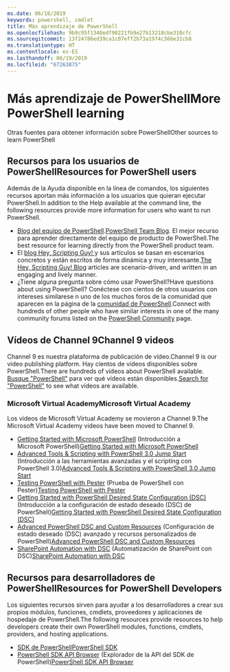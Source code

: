 ```yaml
---
ms.date: 06/18/2019
keywords: powershell, cmdlet
title: Más aprendizaje de PowerShell
ms.openlocfilehash: 9b9c95f1348edf90221fb9e27b13218cbe310cfc
ms.sourcegitcommit: 13f24786ed39ca1c07eff2b73a1974c366e31cb8
ms.translationtype: HT
ms.contentlocale: es-ES
ms.lasthandoff: 06/19/2019
ms.locfileid: "67263875"
---
```

# <a name="more-powershell-learning"></a><span data-ttu-id="b89fa-103">Más aprendizaje de PowerShell</span><span class="sxs-lookup"><span data-stu-id="b89fa-103">More PowerShell learning</span></span>

<span data-ttu-id="b89fa-104">Otras fuentes para obtener información sobre PowerShell</span><span class="sxs-lookup"><span data-stu-id="b89fa-104">Other sources to learn PowerShell</span></span>

## <a name="resources-for-powershell-users"></a><span data-ttu-id="b89fa-105">Recursos para los usuarios de PowerShell</span><span class="sxs-lookup"><span data-stu-id="b89fa-105">Resources for PowerShell users</span></span>

<span data-ttu-id="b89fa-106">Además de la Ayuda disponible en la línea de comandos, los siguientes recursos aportan más información a los usuarios que quieran ejecutar PowerShell.</span><span class="sxs-lookup"><span data-stu-id="b89fa-106">In addition to the Help available at the command line, the following resources provide more information for users who want to run PowerShell.</span></span>

- <span data-ttu-id="b89fa-107">[Blog del equipo de PowerShell](https://devblogs.microsoft.com/powershell/).</span><span class="sxs-lookup"><span data-stu-id="b89fa-107">[PowerShell Team Blog](https://devblogs.microsoft.com/powershell/).</span></span> <span data-ttu-id="b89fa-108">El mejor recurso para aprender directamente del equipo de producto de PowerShell.</span><span class="sxs-lookup"><span data-stu-id="b89fa-108">The best resource for learning directly from the PowerShell product team.</span></span>
- <span data-ttu-id="b89fa-109">El [blog Hey, Scripting Guy! ](https://devblogs.microsoft.com/scripting/) y sus artículos se basan en escenarios concretos y están escritos de forma dinámica y muy interesante.</span><span class="sxs-lookup"><span data-stu-id="b89fa-109">[The Hey, Scripting Guy! Blog](https://devblogs.microsoft.com/scripting/) articles are scenario-driven, and written in an engaging and lively manner.</span></span>
- <span data-ttu-id="b89fa-110">¿Tiene alguna pregunta sobre cómo usar PowerShell?</span><span class="sxs-lookup"><span data-stu-id="b89fa-110">Have questions about using PowerShell?</span></span> <span data-ttu-id="b89fa-111">Conéctese con cientos de otros usuarios con intereses similarese n uno de los muchos foros de la comunidad que aparecen en la página de la [comunidad de PowerShell](/powershell/#pivot=main&panel=community).</span><span class="sxs-lookup"><span data-stu-id="b89fa-111">Connect with hundreds of other people who have similar interests in one of the many community forums listed on the [PowerShell Community](/powershell/#pivot=main&panel=community) page.</span></span>

## <a name="channel-9-videos"></a><span data-ttu-id="b89fa-112">Vídeos de Channel 9</span><span class="sxs-lookup"><span data-stu-id="b89fa-112">Channel 9 videos</span></span>

<span data-ttu-id="b89fa-113">Channel 9 es nuestra plataforma de publicación de vídeo.</span><span class="sxs-lookup"><span data-stu-id="b89fa-113">Channel 9 is our video publishing platform.</span></span> <span data-ttu-id="b89fa-114">Hay cientos de vídeos disponibles sobre PowerShell.</span><span class="sxs-lookup"><span data-stu-id="b89fa-114">There are hundreds of videos about PowerShell available.</span></span> <span data-ttu-id="b89fa-115">[Busque "PowerShell"](https://channel9.msdn.com/Search?term=PowerShell&sortBy=top-rated) para ver qué vídeos están disponibles.</span><span class="sxs-lookup"><span data-stu-id="b89fa-115">[Search for "PowerShell"](https://channel9.msdn.com/Search?term=PowerShell&sortBy=top-rated) to see what videos are available.</span></span>

### <a name="microsoft-virtual-academy"></a><span data-ttu-id="b89fa-116">Microsoft Virtual Academy</span><span class="sxs-lookup"><span data-stu-id="b89fa-116">Microsoft Virtual Academy</span></span>

<span data-ttu-id="b89fa-117">Los vídeos de Microsoft Virtual Academy se movieron a Channel 9.</span><span class="sxs-lookup"><span data-stu-id="b89fa-117">The Microsoft Virtual Academy videos have been moved to Channel 9.</span></span>

- <span data-ttu-id="b89fa-118">[Getting Started with Microsoft PowerShell](https://channel9.msdn.com/Series/Getting-Started-with-Microsoft-PowerShell) (Introducción a Microsoft PowerShell)</span><span class="sxs-lookup"><span data-stu-id="b89fa-118">[Getting Started with Microsoft PowerShell](https://channel9.msdn.com/Series/Getting-Started-with-Microsoft-PowerShell)</span></span>
- <span data-ttu-id="b89fa-119">[Advanced Tools & Scripting with PowerShell 3.0 Jump Start](https://channel9.msdn.com/Series/Advanced-Tools-and-Scripting-with-PowerShell-3.0-Jump-Start) (Introducción a las herramientas avanzadas y el scripting con PowerShell 3.0)</span><span class="sxs-lookup"><span data-stu-id="b89fa-119">[Advanced Tools & Scripting with PowerShell 3.0 Jump Start](https://channel9.msdn.com/Series/Advanced-Tools-and-Scripting-with-PowerShell-3.0-Jump-Start)</span></span>
- <span data-ttu-id="b89fa-120">[Testing PowerShell with Pester](https://channel9.msdn.com/Series/Testing-PowerShell-with-Pester) (Prueba de PowerShell con Pester)</span><span class="sxs-lookup"><span data-stu-id="b89fa-120">[Testing PowerShell with Pester](https://channel9.msdn.com/Series/Testing-PowerShell-with-Pester)</span></span>
- <span data-ttu-id="b89fa-121">[Getting Started with PowerShell Desired State Configuration (DSC)](https://channel9.msdn.com/Series/Getting-Started-with-PowerShell-DSC) (Introducción a la configuración de estado deseado (DSC) de PowerShell)</span><span class="sxs-lookup"><span data-stu-id="b89fa-121">[Getting Started with PowerShell Desired State Configuration (DSC)](https://channel9.msdn.com/Series/Getting-Started-with-PowerShell-DSC)</span></span>
- <span data-ttu-id="b89fa-122">[Advanced PowerShell DSC and Custom Resources](https://channel9.msdn.com/Series/Advanced-PowerShell-DSC-and-Custom-Resources) (Configuración de estado deseado (DSC) avanzado y recursos personalizados de PowerShell)</span><span class="sxs-lookup"><span data-stu-id="b89fa-122">[Advanced PowerShell DSC and Custom Resources](https://channel9.msdn.com/Series/Advanced-PowerShell-DSC-and-Custom-Resources)</span></span>
- <span data-ttu-id="b89fa-123">[SharePoint Automation with DSC](https://channel9.msdn.com/Series/SharePoint-Automation-with-DSC) (Automatización de SharePoint con DSC)</span><span class="sxs-lookup"><span data-stu-id="b89fa-123">[SharePoint Automation with DSC](https://channel9.msdn.com/Series/SharePoint-Automation-with-DSC)</span></span>

## <a name="resources-for-powershell-developers"></a><span data-ttu-id="b89fa-124">Recursos para desarrolladores de PowerShell</span><span class="sxs-lookup"><span data-stu-id="b89fa-124">Resources for PowerShell Developers</span></span>

<span data-ttu-id="b89fa-125">Los siguientes recursos sirven para ayudar a los desarrolladores a crear sus propios módulos, funciones, cmdlets, proveedores y aplicaciones de hospedaje de PowerShell.</span><span class="sxs-lookup"><span data-stu-id="b89fa-125">The following resources provide resources to help developers create their own PowerShell modules, functions, cmdlets, providers, and hosting applications.</span></span>

- [<span data-ttu-id="b89fa-126">SDK de PowerShell</span><span class="sxs-lookup"><span data-stu-id="b89fa-126">PowerShell SDK</span></span>](/powershell/developer/windows-powershell)
- <span data-ttu-id="b89fa-127">[PowerShell SDK API Browser](/dotnet/api/system.management.automation) (Explorador de la API del SDK de PowerShell)</span><span class="sxs-lookup"><span data-stu-id="b89fa-127">[PowerShell SDK API Browser](/dotnet/api/system.management.automation)</span></span>
